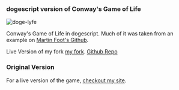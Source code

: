 ### dogescript version of Conway's Game of Life

![doge-lyfe](./screenshot.png)

Conway's Game of Life in dogescript. Much of it was taken from an example on [Martin Foot's Github](https://github.com/mfoo/CoffeeScript-Game-Of-Life).

Live Version of my fork [my fork](https://rawgithub.com/dodeja/doge-game-of-life/master/index.html).
[Github Repo](https://github.com/dodeja/doge-game-of-life)

### Original Version 
For a live version of the game, [checkout my site](http://eerwitt.github.io/).
